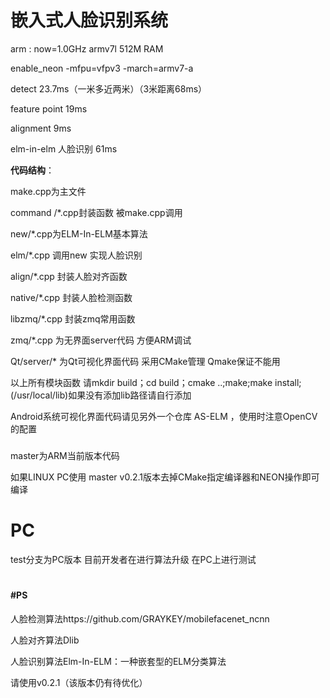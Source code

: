 # 嵌入式人脸识别系统

arm : now=1.0GHz armv7l  512M RAM 

 enable_neon  -mfpu=vfpv3 -march=armv7-a 

detect 23.7ms（一米多近两米）（3米距离68ms）

feature point 19ms

alignment 9ms

elm-in-elm 人脸识别 61ms

**代码结构**：

make.cpp为主文件

command /*.cpp封装函数 被make.cpp调用

new/*.cpp为ELM-In-ELM基本算法

elm/*.cpp 调用new 实现人脸识别

align/*.cpp 封装人脸对齐函数

native/*.cpp 封装人脸检测函数

libzmq/*.cpp 封装zmq常用函数

zmq/*.cpp 为无界面server代码 方便ARM调试

Qt/server/* 为Qt可视化界面代码 采用CMake管理 Qmake保证不能用

以上所有模块函数 请mkdir build；cd build；cmake ..;make;make install;(/usr/local/lib)如果没有添加lib路径请自行添加

Android系统可视化界面代码请见另外一个仓库 AS-ELM ，使用时注意OpenCV的配置



###
master为ARM当前版本代码

 如果LINUX PC使用 master v0.2.1版本去掉CMake指定编译器和NEON操作即可编译

# PC
test分支为PC版本 目前开发者在进行算法升级 在PC上进行测试

#

#### #PS

人脸检测算法https://github.com/GRAYKEY/mobilefacenet_ncnn

人脸对齐算法Dlib

人脸识别算法Elm-In-ELM：一种嵌套型的ELM分类算法

请使用v0.2.1（该版本仍有待优化）

###### 
